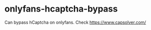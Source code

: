 # onlyfans-hcaptcha-bypass
Can bypass hCaptcha on onlyfans. Check https://www.capsolver.com/ 












































                                                                                                            
